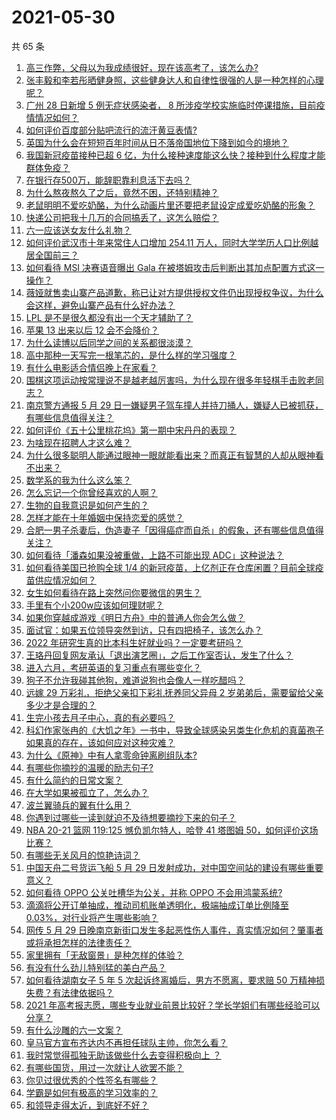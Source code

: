 # 2021-05-30

共 65 条

<!-- BEGIN -->
<!-- 最后更新时间 Sun May 30 2021 05:18:17 GMT+0800 (China Standard Time) -->

1. [高三作弊，父母以为我成绩很好，现在该高考了，该怎么办?](https://www.zhihu.com/question/461546823)
2. [张丰毅和李若彤晒健身照，这些健身达人和自律性很强的人是一种怎样的心理呢？](https://www.zhihu.com/question/459415948)
3. [广州 28 日新增 5 例无症状感染者， 8
   所涉疫学校实施临时停课措施，目前疫情情况如何？](https://www.zhihu.com/question/461901108)
4. [如何评价百度部分贴吧流行的流汗黄豆表情?](https://www.zhihu.com/question/431951953)
5. [英国为什么会在短短百年时间从日不落帝国地位下降到如今的境地？](https://www.zhihu.com/question/458600603)
6. [我国新冠疫苗接种已超 6
   亿，为什么接种速度能这么快？接种到什么程度才能群体免疫？](https://www.zhihu.com/question/462054245)
7. [在银行存500万，能辞职靠利息活下去吗？](https://www.zhihu.com/question/347518117)
8. [为什么熬夜熬久了之后，竟然不困，还特别精神？](https://www.zhihu.com/question/303134019)
9. [老鼠明明不爱吃奶酪，为什么动画片里还要把老鼠设定成爱吃奶酪的形象？](https://www.zhihu.com/question/454363021)
10. [快递公司把我十几万的合同搞丢了，这怎么赔偿？](https://www.zhihu.com/question/374980406)
11. [六一应该送女友什么礼物？](https://www.zhihu.com/question/60285884)
12. [如何评价武汉市十年来常住人口增加 254.11
    万人，同时大学学历人口比例越居全国前三？](https://www.zhihu.com/question/461642433)
13. [如何看待 MSI 决赛语音曝出 Gala
    在被塔姆攻击后判断出其加点配置方式这一操作？](https://www.zhihu.com/question/461780557)
14. [薇娅就售卖山寨产品道歉，称已让对方提供授权文件仍出现授权争议，为什么会这样，避免山寨产品有什么好办法？](https://www.zhihu.com/question/461988510)
15. [LPL 是不是很久都没有出一个天才辅助了？](https://www.zhihu.com/question/460740647)
16. [苹果 13 出来以后 12 会不会降价？](https://www.zhihu.com/question/451198251)
17. [为什么读博以后同学之间的关系都很淡漠？](https://www.zhihu.com/question/437021655)
18. [高中那种一天写完一根笔芯的，是什么样的学习强度？](https://www.zhihu.com/question/388312652)
19. [有什么电影适合情侣晚上在家看？](https://www.zhihu.com/question/358887778)
20. [围棋这项运动按常理说不是越老越厉害吗，为什么现在很多年轻棋手击败老同志？](https://www.zhihu.com/question/432357129)
21. [南京警方通报 5 月 29
    日一嫌疑男子驾车撞人并持刀捅人，嫌疑人已被抓获，有哪些信息值得关注？](https://www.zhihu.com/question/462129219)
22. [如何评价《五十公里桃花坞》第一期中宋丹丹的表现？](https://www.zhihu.com/question/460852707)
23. [为啥现在招聘人才这么难？](https://www.zhihu.com/question/454330385)
24. [为什么很多聪明人能通过眼神一眼就能看出来？而真正有智慧的人却从眼神看不出来？](https://www.zhihu.com/question/55333539)
25. [数学系的我为什么这么笨？](https://www.zhihu.com/question/461756255)
26. [怎么忘记一个你曾经喜欢的人啊？](https://www.zhihu.com/question/460591788)
27. [生物的自我意识是如何产生的？](https://www.zhihu.com/question/459715465)
28. [怎样才能在十年婚姻中保持恋爱的感觉？](https://www.zhihu.com/question/458200334)
29. [合肥一男子杀妻后，伪造妻子「因得癌症而自杀」的假象，还有哪些信息值得关注？](https://www.zhihu.com/question/461886353)
30. [如何看待「潘森如果没被重做，上路不可能出现 ADC」这种说法？](https://www.zhihu.com/question/457008736)
31. [如何看待美国已抢购全球 1/4
    的新冠疫苗，上亿剂正在仓库闲置？目前全球疫苗供应情况如何？](https://www.zhihu.com/question/460152630)
32. [女生如何看待在路上突然问你要微信的男生？](https://www.zhihu.com/question/320105658)
33. [手里有个小200w应该如何理财呢？](https://www.zhihu.com/question/458397585)
34. [如果你穿越成游戏《明日方舟》中的普通人你会怎么做？](https://www.zhihu.com/question/461164416)
35. [面试官：如果五位领导突然到访，只有四把椅子，该怎么办？](https://www.zhihu.com/question/456412666)
36. [2022 年研究生真的比本科生好就业吗？一定要考研吗？](https://www.zhihu.com/question/461310407)
37. [王珞丹回复网友承认「退出演艺圈」，之后工作室否认，发生了什么？](https://www.zhihu.com/question/461310414)
38. [进入六月，考研英语的复习重点有哪些变化？](https://www.zhihu.com/question/397257214)
39. [狗子不允许我碰其他狗，难道说狗也会像人一样吃醋吗？](https://www.zhihu.com/question/461721289)
40. [远嫁 29 万彩礼，拒绝父亲扣下彩礼抚养同父异母 2
    岁弟弟后，需要留给父亲多少才是合理的？](https://www.zhihu.com/question/461285207)
41. [生完小孩去月子中心，真的有必要吗？](https://www.zhihu.com/question/350300161)
42. [科幻作家张冉的《大饥之年》一书中，导致全球感染另类生化危机的真菌孢子如果真的存在，该如何应对这种灾难？](https://www.zhihu.com/question/368901650)
43. [为什么《原神》中有人拿零命钟离刷组队本?](https://www.zhihu.com/question/460950761)
44. [有哪些你摘抄的温暖的励志句子?](https://www.zhihu.com/question/435739334)
45. [有什么简约的日常文案？](https://www.zhihu.com/question/453999428)
46. [在大学如果被孤立了，怎么办？](https://www.zhihu.com/question/455681882)
47. [波兰翼骑兵的翼有什么用？](https://www.zhihu.com/question/55305997)
48. [你遇到过哪些一读到就迫不及待想要摘抄下来的句子？](https://www.zhihu.com/question/456839676)
49. [NBA 20-21 篮网 119:125 憾负凯尔特人，哈登 41 塔图姆
    50，如何评价这场比赛？](https://www.zhihu.com/question/461978153)
50. [有哪些无关风月的惊艳诗词？](https://www.zhihu.com/question/454234983)
51. [中国天舟二号货运飞船 5 月 29
    日发射成功，对中国空间站的建设有哪些重要意义？](https://www.zhihu.com/question/460289721)
52. [如何看待 OPPO 公关吐槽华为公关，并称 OPPO
    不会用鸿蒙系统?](https://www.zhihu.com/question/461394382)
53. [滴滴将公开订单抽成，推动司机账单透明化，极端抽成订单比例降至
    0.03%，对行业将产生哪些影响？](https://www.zhihu.com/question/461562442)
54. [网传 5 月 29
    日晚南京新街口发生多起恶性伤人事件，真实情况如何？肇事者或将承担怎样的法律责任？](https://www.zhihu.com/question/462117183)
55. [家里拥有「无敌窗景」是种怎样的体验？](https://www.zhihu.com/question/459289624)
56. [有没有什么劲儿特别猛的美白产品？](https://www.zhihu.com/question/441955092)
57. [如何看待湖南女子 5 年 5 次起诉终离婚后，男方不愿离，要求赔 50
    万精神损失费？有法律依据吗？](https://www.zhihu.com/question/461885174)
58. [2021
    年高考报志愿，哪些专业就业前景比较好？学长学姐们有哪些经验可以分享？](https://www.zhihu.com/question/458812643)
59. [有什么沙雕的六一文案？](https://www.zhihu.com/question/461101229)
60. [皇马官方宣布齐达内不再担任球队主帅，你怎么看？](https://www.zhihu.com/question/461715792)
61. [我时常觉得孤独无助该做些什么去变得积极向上 ？](https://www.zhihu.com/question/460648517)
62. [有哪些国货，用过一次就让人欲罢不能？](https://www.zhihu.com/question/393594038)
63. [你见过很优秀的个性签名有哪些？](https://www.zhihu.com/question/265584312)
64. [学霸是如何有极高的学习效率的？](https://www.zhihu.com/question/366475943)
65. [和领导走得太近，到底好不好？](https://www.zhihu.com/question/435265697)

<!-- END -->
